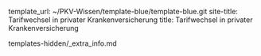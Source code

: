 template_url: ~/PKV-Wissen/template-blue/template-blue.git
site-title: Tarifwechsel in privater Krankenversicherung
title: Tarifwechsel in privater Krankenversicherung

templates-hidden/_extra_info.md

